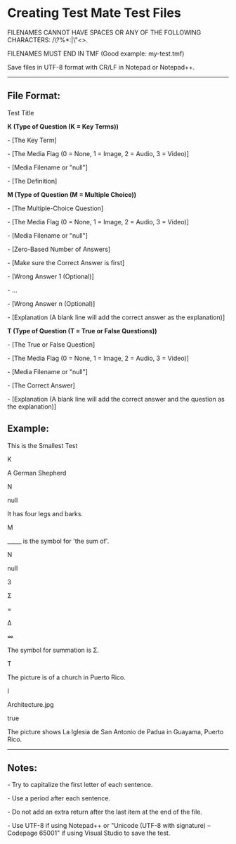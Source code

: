 ﻿# Creating Test Mate Test Files
<p>FILENAMES CANNOT HAVE SPACES OR ANY OF THE FOLLOWING CHARACTERS: /\?%*:|\"<>.</p>
<p>FILENAMES MUST END IN TMF (Good example: my-test.tmf)</p>
<p>Save files in UTF-8 format with CR/LF in Notepad or Notepad++.</p>
<hr>
<h2>File Format:</h2>
<p>Test Title</p>
<p><b>K (Type of Question (K = Key Terms))</b></p>
<p>- [The Key Term]</p>
<p>- [The Media Flag (0 = None, 1 = Image, 2 = Audio, 3 = Video)]</p>
<p>- [Media Filename or "null"]</p>
<p>- [The Definition]</p>
<p><b>M (Type of Question (M = Multiple Choice))</b></p>
<p>- [The Multiple-Choice Question]</p>
<p>- [The Media Flag (0 = None, 1 = Image, 2 = Audio, 3 = Video)]</p>
<p>- [Media Filename or "null"]</p>
<p>- [Zero-Based Number of Answers]</p>
<p>- [Make sure the Correct Answer is first]</p>
<p>- [Wrong Answer 1 (Optional)]</p>
<p>- ...</p>
<p>- [Wrong Answer n (Optional)]</p>
<p>- [Explanation (A blank line will add the correct answer as the explanation)]</p>
<p><b>T (Type of Question (T = True or False Questions))</b></p>
<p>- [The True or False Question]</p>
<p>- [The Media Flag (0 = None, 1 = Image, 2 = Audio, 3 = Video)]</p>
<p>- [Media Filename or "null"]</p>
<p>- [The Correct Answer]</p>
<p>- [Explanation (A blank line will add the correct answer and the question as the explanation)]</p>
<h2>Example:</h2>
<p>This is the Smallest Test</p>
<p>K</p>
<p>A German Shepherd</p>
<p>N</p>
<p>null</p>
<p>It has four legs and barks.</p>
<p>M</p>
<p>_____ is the symbol for 'the sum of'.</p>
<p>N</p>
<p>null</p>
<p>3</p>
<p>Σ</p>
<p>=</p>
<p>Δ</p>
<p>∞</p>
<p>The symbol for summation is Σ.</p>
<p>T</p>
<p>The picture is of a church in Puerto Rico.</p>
<p>I</p>
<p>Architecture.jpg</p>
<p>true</p>
<p>The picture shows La Iglesia de San Antonio de Padua in Guayama, Puerto Rico.</p>
<hr>
<h2>Notes:</h2>
<p>- Try to capitalize the first letter of each sentence.</p>
<p>- Use a period after each sentence.</p>
<p>- Do not add an extra return after the last item at the end of the file.</p>
<p>- Use UTF-8 if using Notepad++ or "Unicode (UTF-8 with signature) – Codepage 65001" if using Visual Studio to save the test.</p>